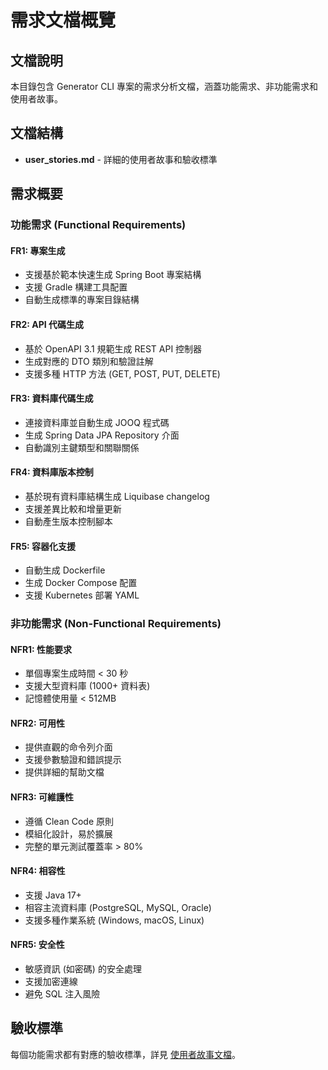 # 需求文檔概覽

## 文檔說明

本目錄包含 Generator CLI 專案的需求分析文檔，涵蓋功能需求、非功能需求和使用者故事。

## 文檔結構

- **user_stories.md** - 詳細的使用者故事和驗收標準

## 需求概要

### 功能需求 (Functional Requirements)

#### FR1: 專案生成
- 支援基於範本快速生成 Spring Boot 專案結構
- 支援 Gradle 構建工具配置
- 自動生成標準的專案目錄結構

#### FR2: API 代碼生成
- 基於 OpenAPI 3.1 規範生成 REST API 控制器
- 生成對應的 DTO 類別和驗證註解
- 支援多種 HTTP 方法 (GET, POST, PUT, DELETE)

#### FR3: 資料庫代碼生成
- 連接資料庫並自動生成 JOOQ 程式碼
- 生成 Spring Data JPA Repository 介面
- 自動識別主鍵類型和關聯關係

#### FR4: 資料庫版本控制
- 基於現有資料庫結構生成 Liquibase changelog
- 支援差異比較和增量更新
- 自動產生版本控制腳本

#### FR5: 容器化支援
- 自動生成 Dockerfile
- 生成 Docker Compose 配置
- 支援 Kubernetes 部署 YAML

### 非功能需求 (Non-Functional Requirements)

#### NFR1: 性能要求
- 單個專案生成時間 < 30 秒
- 支援大型資料庫 (1000+ 資料表)
- 記憶體使用量 < 512MB

#### NFR2: 可用性
- 提供直觀的命令列介面
- 支援參數驗證和錯誤提示
- 提供詳細的幫助文檔

#### NFR3: 可維護性
- 遵循 Clean Code 原則
- 模組化設計，易於擴展
- 完整的單元測試覆蓋率 > 80%

#### NFR4: 相容性
- 支援 Java 17+
- 相容主流資料庫 (PostgreSQL, MySQL, Oracle)
- 支援多種作業系統 (Windows, macOS, Linux)

#### NFR5: 安全性
- 敏感資訊 (如密碼) 的安全處理
- 支援加密連線
- 避免 SQL 注入風險

## 驗收標準

每個功能需求都有對應的驗收標準，詳見 [使用者故事文檔](user_stories.md)。 